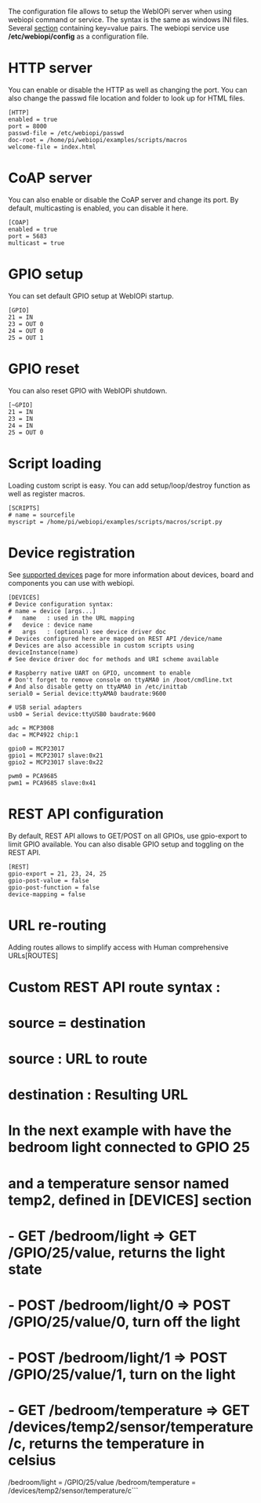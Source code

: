 The configuration file allows to setup the WebIOPi server when using webiopi command or service. The syntax is the same as windows INI files. Several [section](section.md) containing key=value pairs. The webiopi service use **/etc/webiopi/config** as a configuration file.



# HTTP server #
You can enable or disable the HTTP as well as changing the port. You can also change the passwd file location and folder to look up for HTML files.
```
[HTTP]
enabled = true
port = 8000
passwd-file = /etc/webiopi/passwd
doc-root = /home/pi/webiopi/examples/scripts/macros
welcome-file = index.html
```

# CoAP server #
You can also enable or disable the CoAP server and change its port. By default, multicasting is enabled, you can disable it here.
```
[COAP]
enabled = true
port = 5683
multicast = true
```

# GPIO setup #
You can set default GPIO setup at WebIOPi startup.
```
[GPIO]
21 = IN
23 = OUT 0
24 = OUT 0
25 = OUT 1
```

# GPIO reset #
You can also reset GPIO with WebIOPi shutdown.
```
[~GPIO]
21 = IN
23 = IN
24 = IN
25 = OUT 0
```

# Script loading #
Loading custom script is easy. You can add setup/loop/destroy function as well as register macros.
```
[SCRIPTS]
# name = sourcefile
myscript = /home/pi/webiopi/examples/scripts/macros/script.py
```

# Device registration #
See [supported devices](DEVICES.md) page for more information about devices, board and components you can use with webiopi.
```
[DEVICES]
# Device configuration syntax:
# name = device [args...]
#   name   : used in the URL mapping
#   device : device name
#   args   : (optional) see device driver doc
# Devices configured here are mapped on REST API /device/name
# Devices are also accessible in custom scripts using deviceInstance(name)
# See device driver doc for methods and URI scheme available

# Raspberry native UART on GPIO, uncomment to enable
# Don't forget to remove console on ttyAMA0 in /boot/cmdline.txt
# And also disable getty on ttyAMA0 in /etc/inittab
serial0 = Serial device:ttyAMA0 baudrate:9600

# USB serial adapters
usb0 = Serial device:ttyUSB0 baudrate:9600

adc = MCP3008
dac = MCP4922 chip:1

gpio0 = MCP23017
gpio1 = MCP23017 slave:0x21
gpio2 = MCP23017 slave:0x22

pwm0 = PCA9685
pwm1 = PCA9685 slave:0x41
```

# REST API configuration #
By default, REST API allows to GET/POST on all GPIOs, use gpio-export to limit GPIO available. You can also disable GPIO setup and toggling on the REST API.
```
[REST]
gpio-export = 21, 23, 24, 25
gpio-post-value = false
gpio-post-function = false 
device-mapping = false
```

# URL re-routing #
Adding routes allows to simplify access with Human comprehensive URLs[ROUTES]
# Custom REST API route syntax :
# source = destination
#   source      : URL to route
#   destination : Resulting URL

# In the next example with have the bedroom light connected to GPIO 25
# and a temperature sensor named temp2, defined in [DEVICES] section
#  - GET  /bedroom/light       => GET  /GPIO/25/value, returns the light state
#  - POST /bedroom/light/0     => POST /GPIO/25/value/0, turn off the light
#  - POST /bedroom/light/1	   => POST /GPIO/25/value/1, turn on the light
#  - GET  /bedroom/temperature => GET  /devices/temp2/sensor/temperature/c, returns the temperature in celsius
/bedroom/light = /GPIO/25/value
/bedroom/temperature = /devices/temp2/sensor/temperature/c```